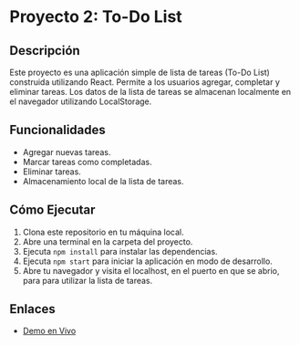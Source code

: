 
# Proyecto 2: To-Do List

## Descripción
Este proyecto es una aplicación simple de lista de tareas (To-Do List) construida utilizando React. Permite a los usuarios agregar, completar y eliminar tareas. Los datos de la lista de tareas se almacenan localmente en el navegador utilizando LocalStorage.

## Funcionalidades
- Agregar nuevas tareas.
- Marcar tareas como completadas.
- Eliminar tareas.
- Almacenamiento local de la lista de tareas.

## Cómo Ejecutar
1. Clona este repositorio en tu máquina local.
2. Abre una terminal en la carpeta del proyecto.
3. Ejecuta `npm install` para instalar las dependencias.
4. Ejecuta `npm start` para iniciar la aplicación en modo de desarrollo.
5. Abre tu navegador y visita el localhost, en el puerto en que se abrio, para para utilizar la lista de tareas.

## Enlaces
- [Demo en Vivo](https://to-do-andinorodrigo.netlify.app/)
